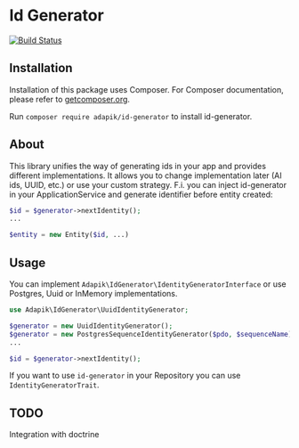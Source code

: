 # Id Generator
[![Build Status](https://travis-ci.org/Adapik/id-generator.svg?branch=master)](https://travis-ci.org/adapik/id-generator)

## Installation

Installation of this package uses Composer. For Composer documentation, please refer to
[getcomposer.org](http://getcomposer.org/).

Run `composer require adapik/id-generator` to install id-generator.

## About

This library unifies the way of generating ids in your app and provides different implementations. It allows you to change implementation later (AI ids, UUID, etc.) or use your custom strategy.
F.i. you can inject id-generator in your ApplicationService and generate identifier before entity created:

```php
$id = $generator->nextIdentity();
...

$entity = new Entity($id, ...)
```

## Usage

You can implement `Adapik\IdGenerator\IdentityGeneratorInterface` or use Postgres, Uuid or InMemory implementations.

```php
use Adapik\IdGenerator\UuidIdentityGenerator;

$generator = new UuidIdentityGenerator();
$generator = new PostgresSequenceIdentityGenerator($pdo, $sequenceName);
...

$id = $generator->nextIdentity();
```

If you want to use `id-generator` in your Repository you can use `IdentityGeneratorTrait`.

## TODO

Integration with doctrine
